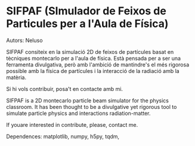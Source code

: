 # SIFPAF (SImulador de Feixos de Particules per a l'Aula de Física)

Autors: Neluso

SIFPAF consiteix en la simulació 2D de feixos de partícules basat en tècniques montecarlo per a l'aula de física. Està 
pensada per a ser una ferramenta divulgativa, però amb l'ambició de mantindre's el més rigorosa possible amb la física de partícules i la interacció de la radiació amb 
la matèria.

Si hi vols contribuir, posa't en contacte amb mi.


SIFPAF is a 2D montecarlo particle beam simulator for the physics classroom. It has been thought to be a divulgative yet
rigorous tool to simulate particle physics and interactions radiation-matter.

If youare interested in contribute, please, contact me.


Dependences: matplotlib, numpy, h5py, tqdm,
